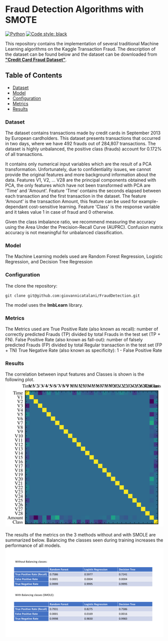 # Fraud Detection Algorithms with SMOTE
[![Python](https://img.shields.io/badge/python-3.8-informational)](https://docs.python.org/3/)
[![Code style: black](https://img.shields.io/badge/code%20style-black-000000.svg)](https://github.com/psf/black)

This repository contains the implementation of several traditional Machine Learning algorithms on the Kaggle Transaction Fraud.
The description of the dataset can be found below and the dataset can be downloaded from [**"Credit Card Fraud Dataset"**](https://www.kaggle.com/datasets/mlg-ulb/creditcardfraud?resource=download). 

<!-- TABLE OF CONTENTS -->
## Table of Contents

* [Dataset](#dataset)
* [Model](#model)
* [Configuration](#configuration)
* [Metrics](#metrics)
* [Results](#results)




### Dataset

The dataset contains transactions made by credit cards in September 2013 by European cardholders.
This dataset presents transactions that occurred in two days, where we have 492 frauds out of 284,807 transactions. The dataset is highly unbalanced, the positive class (frauds) account for 0.172% of all transactions.

It contains only numerical input variables which are the result of a PCA transformation. Unfortunately, due to confidentiality issues, we cannot provide the original features and more background information about the data. Features V1, V2, … V28 are the principal components obtained with PCA, the only features which have not been transformed with PCA are 'Time' and 'Amount'. Feature 'Time' contains the seconds elapsed between each transaction and the first transaction in the dataset. The feature 'Amount' is the transaction Amount, this feature can be used for example-dependant cost-sensitive learning. Feature 'Class' is the response variable and it takes value 1 in case of fraud and 0 otherwise.

Given the class imbalance ratio, we recommend measuring the accuracy using the Area Under the Precision-Recall Curve (AUPRC). Confusion matrix accuracy is not meaningful for unbalanced classification.

### Model

The Machine Learning models used are Random Forest Regression, Logistic Regression, and Decision Tree Regression



### Configuration

The clone the repository:
```shell script
git clone git@github.com:giovannicatalani/FraudDetection.git
```
The model uses the **ImbLearn** library.


### Metrics
The Metrics used are True Positive Rate (also known as recall): number of correctly predicted Frauds (TP) divided by total Frauds in the test set (TP + FN).
False Positive Rate (also known as fall-out): number of falsely predicted Frauds (FP) divided by total Regular transaction in the test set (FP + TN)
True Negative Rate (also known as specificity): 1 - False Positive Rate

### Results
The correlation between input features and Classes is shown is the following plot.
<img src="https://github.com/giovannicatalani/FraudDetection/blob/main/images/Correlation.png" width="600" />

The results of the metrics on the 3 methods without and with SMOLE are summarized below. Balancing the classes seen during training increases the performance of all models.
<img src="https://github.com/giovannicatalani/FraudDetection/blob/main/images/Results.png" width="600" />


